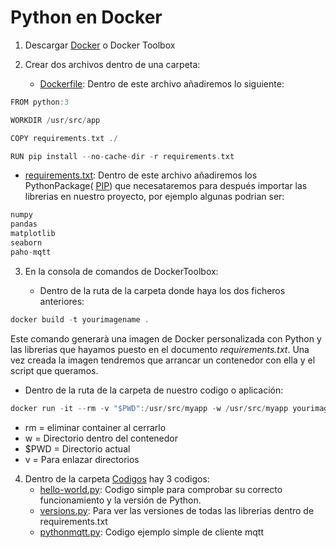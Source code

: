 # Python en Docker
1. Descargar [Docker](https://docs.docker.com/docker-for-windows/install/) o Docker Toolbox

2. Crear dos archivos dentro de una carpeta:

   * [Dockerfile](Dockerfile): Dentro de este archivo añadiremos lo siguiente:

```cpp
FROM python:3

WORKDIR /usr/src/app

COPY requirements.txt ./

RUN pip install --no-cache-dir -r requirements.txt
```

   * [requirements.txt](requirements.txt):
Dentro de este archivo añadiremos los PythonPackage( [PIP](https://pypi.org/project/pip/)) que necesataremos para después importar las librerias en nuestro proyecto, por ejemplo algunas podrian ser:

```cpp
numpy
pandas
matplotlib
seaborn
paho-mqtt
```

3. En la consola de comandos de DockerToolbox:

	* Dentro de la ruta de la carpeta donde haya los dos ficheros anteriores:

```cpp
docker build -t yourimagename .
```
Este comando generarà una imagen de Docker personalizada con Python y las librerias que hayamos puesto en el documento _requirements.txt_. 
Una vez creada la imagen tendremos que arrancar un contenedor con ella y el script que queramos.

   * Dentro de la ruta de la carpeta de nuestro codigo o aplicación:

```cpp
docker run -it --rm -v "$PWD":/usr/src/myapp -w /usr/src/myapp yourimagename python yourscript.py 
```
   * rm = eliminar container al cerrarlo
   * w = Directorio dentro del contenedor
   * $PWD = Directorio actual
   * v = Para enlazar directorios


4. Dentro de la carpeta [Codigos](Codigos) hay 3 codigos:
   * [hello-world.py](Codigos/hello-world.py): Codigo simple para comprobar su correcto funcionamiento y la versión de Python.
   * [versions.py](Codigos/versions.py): Para ver las versiones de todas las librerias dentro de requirements.txt
   * [pythonmqtt.py](Codigos/pythonmqtt.py): Codigo ejemplo simple de cliente mqtt
